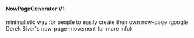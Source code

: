 #### NowPageGenerator V1
minimalistic way for people to easily create their own now-page (google Derek Siver's now-page-movement for more info) 